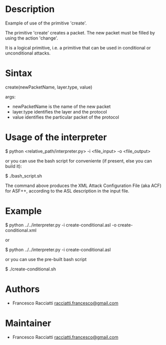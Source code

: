 Description
============
Example of use of the primitive 'create'.

The primitive 'create' creates a packet. The new packet must be filled by using the action 'change'.

It is a logical primitive, i.e. a primitive that can be used in conditional or unconditional attacks.


Sintax
======
create(newPacketName, layer.type, value)

args:
 + newPacketName is the name of the new packet
 + layer.type identifies the layer and the protocol
 + value identifies the particular packet of the protocol


Usage of the interpreter
========================
$ python <relative_path/interpreter.py> -i <file_input> -o <file_output>

or you can use the bash script for conveniente (if present, else you can build it):

$ ./bash_script.sh

The command above produces the XML Attack Configuration File (aka ACF) for ASF++, according to the ASL description in the input file.


Example
=======
$ python ../../interpreter.py -i create-conditional.asl -o create-conditional.xml

or

$ python ../../interpreter.py -i create-conditional.asl

or you can use the pre-built bash script

$ ./create-conditional.sh


Authors
=======
+ Francesco Racciatti  	<racciatti.francesco@gmail.com>


Maintainer
==========
+ Francesco Racciatti	<racciatti.francesco@gmail.com>
